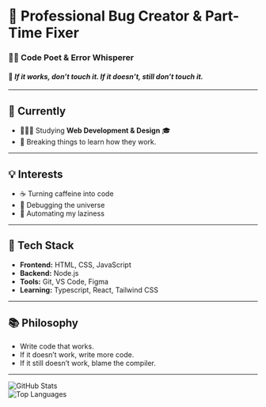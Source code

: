 # 🚀 Professional Bug Creator & Part-Time Fixer  
### 🧙‍♂️ Code Poet & Error Whisperer  
#### 🚧 *If it works, don’t touch it. If it doesn’t, still don’t touch it.*  

---

## 🌱 **Currently**  
- 🙇🏼‍♂️ Studying **Web Development & Design** 🎓  
- 🔨 Breaking things to learn how they work.  

---

## 💡 **Interests**  
- ☕ Turning caffeine into code  
- 🐛 Debugging the universe  
- 🤖 Automating my laziness  

---

## 🔧 **Tech Stack**  
- **Frontend:** HTML, CSS, JavaScript  
- **Backend:** Node.js  
- **Tools:** Git, VS Code, Figma  
- **Learning:** Typescript, React, Tailwind CSS

---

## 📚 **Philosophy**  
- Write code that works.  
- If it doesn’t work, write more code.  
- If it still doesn’t work, blame the compiler.

---

![GitHub Stats](https://github-readme-stats.vercel.app/api?username=friedrich-x&show_icons=true&theme=radical)  
![Top Languages](https://github-readme-stats.vercel.app/api/top-langs/?username=friedrich-x&layout=compact&theme=radical)  

